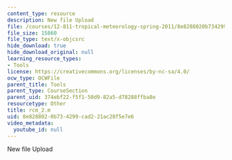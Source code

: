 ```yaml
---
content_type: resource
description: New file Upload
file: /courses/12-811-tropical-meteorology-spring-2011/8e8288020b734299cad221ac28f5e7e6_rcm_2.m
file_size: 15860
file_type: text/x-objcsrc
hide_download: true
hide_download_original: null
learning_resource_types:
- Tools
license: https://creativecommons.org/licenses/by-nc-sa/4.0/
ocw_type: OCWFile
parent_title: Tools
parent_type: CourseSection
parent_uid: 374ebf22-f5f1-50d9-82a5-d78288ffba8e
resourcetype: Other
title: rcm_2.m
uid: 8e828802-0b73-4299-cad2-21ac28f5e7e6
video_metadata:
  youtube_id: null
---
```

New file Upload